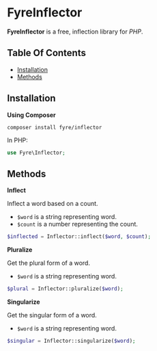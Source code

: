 # FyreInflector

**FyreInflector** is a free, inflection library for *PHP*.


## Table Of Contents
- [Installation](#installation)
- [Methods](#methods)



## Installation

**Using Composer**

```
composer install fyre/inflector
```

In PHP:

```php
use Fyre\Inflector;
```


## Methods

**Inflect**

Inflect a word based on a count.

- `$word` is a string representing word.
- `$count` is a number representing the count.

```php
$inflected = Inflector::inflect($word, $count);
```

**Pluralize**

Get the plural form of a word.

- `$word` is a string representing word.

```php
$plural = Inflector::pluralize($word);
```

**Singularize**

Get the singular form of a word.

- `$word` is a string representing word.

```php
$singular = Inflector::singularize($word);
```